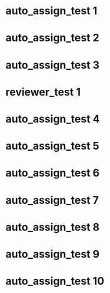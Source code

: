 # auto_assign_test 1
# auto_assign_test 2
# auto_assign_test 3
# reviewer_test 1
# auto_assign_test 4
# auto_assign_test 5
# auto_assign_test 6
# auto_assign_test 7
# auto_assign_test 8
# auto_assign_test 9
# auto_assign_test 10
